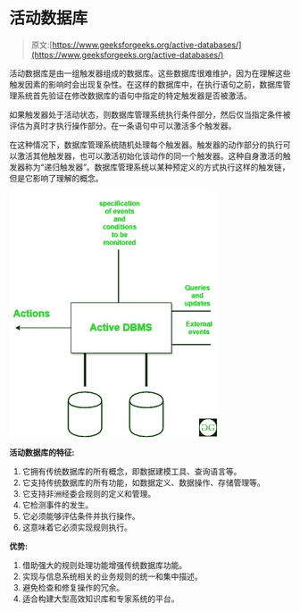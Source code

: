 # 活动数据库

> 原文:[https://www.geeksforgeeks.org/active-databases/](https://www.geeksforgeeks.org/active-databases/)

活动数据库是由一组触发器组成的数据库。这些数据库很难维护，因为在理解这些触发因素的影响时会出现复杂性。在这样的数据库中，在执行语句之前，数据库管理系统首先验证在修改数据库的语句中指定的特定触发器是否被激活。

如果触发器处于活动状态，则数据库管理系统执行条件部分，然后仅当指定条件被评估为真时才执行操作部分。在一条语句中可以激活多个触发器。

在这种情况下，数据库管理系统随机处理每个触发器。触发器的动作部分的执行可以激活其他触发器，也可以激活初始化该动作的同一个触发器。这种自身激活的触发器称为“递归触发器”。数据库管理系统以某种预定义的方式执行这样的触发链，但是它影响了理解的概念。

![](img/55a5de7a08dd58dc242b27594c8b32e2.png)

**活动数据库的特征:**

1.  它拥有传统数据库的所有概念，即数据建模工具、查询语言等。
2.  它支持传统数据库的所有功能，如数据定义、数据操作、存储管理等。
3.  它支持非洲经委会规则的定义和管理。
4.  它检测事件的发生。
5.  它必须能够评估条件并执行操作。
6.  这意味着它必须实现规则执行。

**优势:**

1.  借助强大的规则处理功能增强传统数据库功能。
2.  实现与信息系统相关的业务规则的统一和集中描述。
3.  避免检查和修复操作的冗余。
4.  适合构建大型高效知识库和专家系统的平台。
